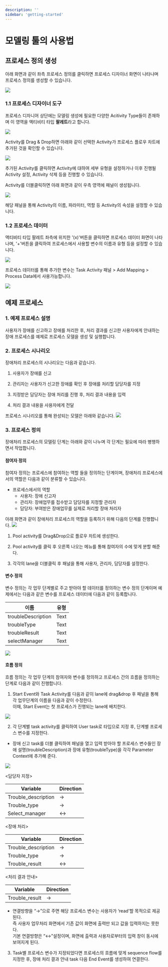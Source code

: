 ```yaml
---
description: ''
sidebar: 'getting-started'
---
```


# 모델링 툴의 사용법

## 프로세스 정의 생성
아래 화면과 같이 좌측 프로세스 정의를 클릭하면 프로세스 디자이너 화면이 나타나며 프로세스 정의를 생성할 수 있습니다.

![](../../../uengine-image/1-1-process-definition-button.png)
    
### 1.1 프로세스 디자이너 도구
    
프로세스 디자니어 상단에는 모델링 생성에 필요한 다양한 Acitivity Type들이 존재하며 이 영역을 액티비티 타입 **팔레트**라고 합니다.

![](../../../uengine-image/1-2-activity_pallete.png)


Activity를 Drag & Drop하면 아래와 같이 선택한 Activity가 프로세스 플로우 차트에 추가된 것을 확인할 수 있습니다.

![](../../../uengine-image/1-3-add-activity.png)

추가된 Activity를 클릭하면 Activity에 대하여 세부 유형을 설정하거나 이후 진행될 Activity 설정, Activity 삭제 등을 진행할 수 있습니다.

Activity를 더블클릭하면 아래 화면과 같이 우측 영역에 패널이 생성됩니다.

![](../../../uengine-image/1-4-panel.png)

해당 패널을 통해 Activity의 이름, 파라미터, 역할 등 Activity의 속성을 설정할 수 있습니다.

### 1.2 프로세스 데이터
액티비티 타입 팔레트 좌측에 위치한 '(x)'버튼을 클릭하면 프로세스 데이터 화면이 나타나며, '+'버튼을 클릭하여 프로세스에서 사용할 변수의 이름과 유형 등을 설정할 수 있습니다.

![](../../../uengine-image/1-5-process-data.png)

프로세스 데이터를 통해 추가한 변수는 Task Activity 패널 >  Add Mapping > Process Data에서 사용가능합니다.

![](../../../uengine-image/1-6-add-process-data.png)


## 예제 프로세스

### 1. 예제 프로세스 설명

사용자가 장애를 신고하고 장애를 처리한 후, 처리 결과를 신고한 사용자에게 안내하는 장애 프로세스를 예제로 프로세스 모델을 생성 및 실행합니다.

### 2. 프로세스 시나리오

장애처리 프로세스의 시나리오는 다음과 같습니다.<br>

1. 사용자가 장애를 신고<br>

2. 관리자는 사용자가 신고한 장애를 확인 후 장애를 처리할 담당자를 지정<br>

3. 지정받은 담당자는 장애 처리를 진행 후, 처리 결과 내용을 입력<br>

4. 처리 결과 내용을 사용자에게 전달<br>

프로세스 시나리오를 통해 완성되는 모델은 아래와 같습니다.
![](../../../uengine-image/2-1-trouble-ticket.png)


### 3. 프로세스 정의

장애처리 프로세스의 모델링 단계는 아래와 같이 나누며 각 단계는 필요에 따라 병행하면서 작업합니다.

#### 참여자 정의

참여자 정의는 프로세스에 참여하는 역할 들을 정의하는 단계이며, 장애처리 프로세스에서의 역할은 다음과 같이 분류할 수 있습니다.<br>

- 프로세스에서의 역할
  + 사용자: 장애 신고자
  + 관리자: 장애업무를 접수받고 담당자를 지정할 관리자
  + 담당자: 부여받은 장애업무를 실제로 처리할 장애 처리자

아래 화면과 같이 장애처리 프로세스의 역할을 등록하기 위해 다음의 단계를 진행합니다.
![](../../../uengine-image/2-2-lane-set.png)

1. Pool activity를 Drag&Drop으로 플로우 차트에 생성한다.

2. Pool activity를 클릭 후 오른쪽 나오는 메뉴를 통해 참여자의 수에 맞게 분할 해준다.

3. 각각의 lane을 더블클릭 후 패널을 통해 사용자, 관리자, 담당자를 설정한다.

#### 변수 정의

변수 정의는 각 업무 단계별로 주고 받아야 할 데이터를 정의하는 변수 정의 단계이며 예제에서는 다음과 같은 변수를 프로세스 데이터에 다음과 같이 등록합니다.

| 이름 | 유형 |
| ------ | --- |
| troubleDescription | Text |
| troubleType | Text |
| troubleResult | Text |
| selectManager | Text |

![](../../../uengine-image/1-16-variable-definition.png)

#### 흐름 정의   

흐름 정의는 각 업무 단계의 참여자와 변수를 정의하고 프로세스 간의 흐름을 정의하는 단계로 다음과 같이 진행합니다.

1. Start Event와 Task Activity를 다음과 같이 lane에 drag&drop 후 패널을 통해 각 업무단계의 이름을 다음과 같이 수정한다. <br>
이때, Start Event는 첫 프로세스가 진행되는 lane에 배치한다.

![](../../../uengine-image/1-9-name-set.png)

2. 각 단계별 task activity를 클릭하여 User task로 타입으로 지정 후, 단계별 프로세스 변수를 지정한다.
 - 장애 신고 task를 더블 클릭하여 패널을 열고 입력 받아야 할 프로세스 변수들인 장애 설명(troubleDescription)과 장애 유형(troubleType)을 각각 Parameter Context에 추가해 준다.

![](../../../uengine-image/1-10-trouble-ticket-mapping.png)

<담당자 지정>

|Variable|Direction|
|------|---|
|Trouble_description|→|
|Trouble_type|→|
|Select_manager|↔|

<장애 처리>

|Variable|Direction|
|------|---|
|Trouble_description|→|
|Trouble_type|→|
|Trouble_result|↔|

<처리 결과 안내>

|Variable|Direction|
|------|---|
|Trouble_result|→|

- 연결방향을 “→”으로 주면 해당 프로세스 변수는 사용자가 ‘read’할 목적으로 제공된다. <br> 
즉 사용자 업무처리 화면에서 기존 값이 화면에 출력만 되고 값을 입력하지는 못한다. <br>
기본 연결방향은 “↔”설정이며, 화면에 출력과 사용자로부터의 입력 창이 동시에 보여지게 된다.


3. Task별 프로세스 변수가 지정되었다면 프로세스의 흐름에 맞게 sequence flow를 지정한 후, 장애 처리 결과 안내 task 다음 End Event를 생성하여 연결한다.
